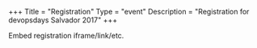 +++
Title = "Registration"
Type = "event"
Description = "Registration for devopsdays Salvador 2017"
+++

<div style="width:100%; text-align:left;">

Embed registration iframe/link/etc.
</div></div>
</div>
